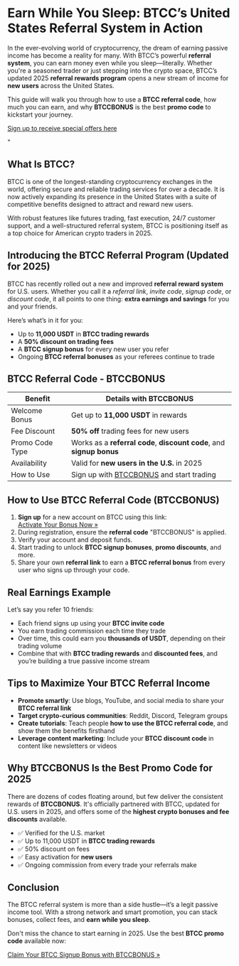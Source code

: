 <h1>Earn While You Sleep: BTCC’s United States Referral System in Action</h1>
<p>
In the ever-evolving world of cryptocurrency, the dream of earning passive income has become a reality for many. With BTCC’s powerful <strong>referral system</strong>, you can earn money even while you sleep—literally. Whether you're a seasoned trader or just stepping into the crypto space, BTCC’s updated 2025 <strong>referral rewards program</strong> opens a new stream of income for <strong>new users</strong> across the United States.
</p>
<p>
This guide will walk you through how to use a <strong>BTCC referral code</strong>, how much you can earn, and why <strong>BTCCBONUS</strong> is the best <strong>promo code</strong> to kickstart your journey.
</p>
<p><a href="https://partner.btcc.com/us/c/BTCCBONUS/9303" target="_blank">Sign up to receive special offers here</a></p

<img src="https://images.mirror-media.xyz/publication-images/Poz8BlB9BgSoA-3eFI7xG.png?height=500&amp;width=1000" decoding="async" data-nimg="fill" class="css-xah9so" style="position: absolute; inset: 0px; box-sizing: border-box; padding: 0px; border: none; margin: auto; display: block; width: 0px; height: 0px; min-width: 100%; max-width: 100%; min-height: 100%; max-height: 100%;">" 
<h2>What Is BTCC?</h2>
<p>
BTCC is one of the longest-standing cryptocurrency exchanges in the world, offering secure and reliable trading services for over a decade. It is now actively expanding its presence in the United States with a suite of competitive benefits designed to attract and reward new users.
</p>
<p>
With robust features like futures trading, fast execution, 24/7 customer support, and a well-structured referral system, BTCC is positioning itself as a top choice for American crypto traders in 2025.
</p>
<h2>Introducing the BTCC Referral Program (Updated for 2025)</h2>
<p>
BTCC has recently rolled out a new and improved <strong>referral reward system</strong> for U.S. users. Whether you call it a <em>referral link</em>, <em>invite code</em>, <em>signup code</em>, or <em>discount code</em>, it all points to one thing: <strong>extra earnings and savings</strong> for you and your friends.
</p>
<p>Here’s what’s in it for you:</p>
<ul>
<li>Up to <strong>11,000 USDT</strong> in <strong>BTCC trading rewards</strong></li>
<li>A <strong>50% discount on trading fees</strong></li>
<li>A <strong>BTCC signup bonus</strong> for every new user you refer</li>
<li>Ongoing <strong>BTCC referral bonuses</strong> as your referees continue to trade</li>
</ul>
<h2>BTCC Referral Code - BTCCBONUS</h2>
<table>
<thead>
<tr>
<th>Benefit</th>
<th>Details with BTCCBONUS</th>
</tr>
</thead>
<tbody>
<tr>
<td>Welcome Bonus</td>
<td>Get up to <strong>11,000 USDT</strong> in rewards</td>
</tr>
<tr>
<td>Fee Discount</td>
<td><strong>50% off</strong> trading fees for new users</td>
</tr>
<tr>
<td>Promo Code Type</td>
<td>Works as a <strong>referral code</strong>, <strong>discount code</strong>, and <strong>signup bonus</strong></td>
</tr>
<tr>
<td>Availability</td>
<td>Valid for <strong>new users in the U.S.</strong> in 2025</td>
</tr>
<tr>
<td>How to Use</td>
<td>Sign up with <a href="https://partner.btcc.com/us/c/BTCCBONUS/9303" target="_blank" rel="noopener noreferrer">BTCCBONUS</a> and start trading</td>
</tr>
</tbody>
</table>
<h2>How to Use BTCC Referral Code (BTCCBONUS)</h2>
<ol>
<li><strong>Sign up</strong> for a new account on BTCC using this link: <br />
<a href="https://partner.btcc.com/us/c/BTCCBONUS/9303" class="cta-button" target="_blank" rel="noopener noreferrer">Activate Your Bonus Now »</a>
</li>
<li>During registration, ensure the <strong>referral code</strong> "BTCCBONUS" is applied.</li>
<li>Verify your account and deposit funds.</li>
<li>Start trading to unlock <strong>BTCC signup bonuses</strong>, <strong>promo discounts</strong>, and more.</li>
<li>Share your own <strong>referral link</strong> to earn a <strong>BTCC referral bonus</strong> from every user who signs up through your code.</li>
</ol>
<h2>Real Earnings Example</h2>
<p>
Let’s say you refer 10 friends:
</p>
<ul>
<li>Each friend signs up using your <strong>BTCC invite code</strong></li>
<li>You earn trading commission each time they trade</li>
<li>Over time, this could earn you <strong>thousands of USDT</strong>, depending on their trading volume</li>
<li>Combine that with <strong>BTCC trading rewards</strong> and <strong>discounted fees</strong>, and you’re building a true passive income stream</li>
</ul>
<h2>Tips to Maximize Your BTCC Referral Income</h2>
<ul>
<li><strong>Promote smartly</strong>: Use blogs, YouTube, and social media to share your <strong>BTCC referral link</strong></li>
<li><strong>Target crypto-curious communities</strong>: Reddit, Discord, Telegram groups</li>
<li><strong>Create tutorials</strong>: Teach people <strong>how to use the BTCC referral code</strong>, and show them the benefits firsthand</li>
<li><strong>Leverage content marketing</strong>: Include your <strong>BTCC discount code</strong> in content like newsletters or videos</li>
</ul>
<h2>Why BTCCBONUS Is the Best Promo Code for 2025</h2>
<p>
There are dozens of codes floating around, but few deliver the consistent rewards of <strong>BTCCBONUS</strong>. It's officially partnered with BTCC, updated for U.S. users in 2025, and offers some of the <strong>highest crypto bonuses and fee discounts</strong> available.
</p>
<ul>
<li>✅ Verified for the U.S. market</li>
<li>✅ Up to 11,000 USDT in <strong>BTCC trading rewards</strong></li>
<li>✅ 50% discount on fees</li>
<li>✅ Easy activation for <strong>new users</strong></li>
<li>✅ Ongoing commission from every trade your referrals make</li>
</ul>
<h2>Conclusion</h2>
<p>
The BTCC referral system is more than a side hustle—it’s a legit passive income tool. With a strong network and smart promotion, you can stack bonuses, collect fees, and <strong>earn while you sleep</strong>.
</p>
<p>
Don't miss the chance to start earning in 2025. Use the best <strong>BTCC promo code</strong> available now:
</p>
<a href="https://partner.btcc.com/us/c/BTCCBONUS/9303" class="cta-button" target="_blank" rel="noopener noreferrer">
Claim Your BTCC Signup Bonus with BTCCBONUS »
</a>
</body>
</html>
